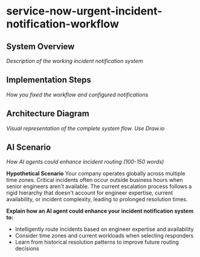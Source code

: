 # service-now-urgent-incident-notification-workflow

## System Overview
*Description of the working incident notification system*


## Implementation Steps
*How you fixed the workflow and configured notifications*


## Architecture Diagram
*Visual representation of the complete system flow. Use Draw.io*


## AI Scenario
*How AI agents could enhance incident routing (100-150 words)*

**Hypothetical Scenario**
Your company operates globally across multiple time zones. Critical incidents often occur outside business hours when senior engineers aren't available. The current escalation process follows a rigid hierarchy that doesn't account for engineer expertise, current availability, or incident complexity, leading to prolonged resolution times.

**Explain how an AI agent could enhance your incident notification system to:**
- Intelligently route incidents based on engineer expertise and availability
- Consider time zones and current workloads when selecting responders
- Learn from historical resolution patterns to improve future routing decisions
